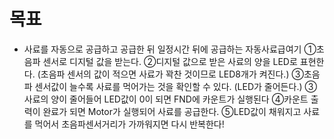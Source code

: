 # 목표
- 사료를 자동으로 공급하고 공급한 뒤 일정시간 뒤에 공급하는 자동사료급여기
①초음파 센서로 디지털 값을 받는다.
②디지털 값으로 받은 사료의 양을 LED로 표현한다.
(초음파 센서의 값이 적으면 사료가 꽉찬 것이므로 LED8개가 켜진다.)
③초음파 센서값이 늘수록 사료를 먹어가는 것을 확인할 수 있다.
 (LED가 줄어든다.)
③사료의 양이 줄어들어 LED값이 0이 되면 FND에 카운트가 실행된다
④카운트 출력이 완료가 되면 Motor가 실행되어 사료를 공급한다.
⑤LED값이 채워지고 사료를 먹어서 초음파센서거리가 가까워지면 다시 반복한다!